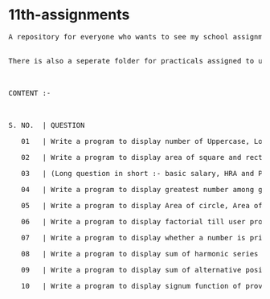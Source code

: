 # 11th-assignments
<pre>A repository for everyone who wants to see my school assignments (which I do think should be shared) of class 11.
<br/><br/>There is also a seperate folder for practicals assigned to us.
<br/><br/>
CONTENT :-
<br/><br/>
S. NO.  | QUESTION <br/>
   01   | Write a program to display number of Uppercase, Lowercase, Alphabets & Digits in a string. <br/>
   02   | Write a program to display area of square and rectangle if user's choice is 1  otherwise if choice is 2 display parameter of both.<br/>
   03   | (Long question in short :- basic salary, HRA and P.F. one.)<br/>
   04   | Write a program to display greatest number among given three.<br/>
   05   | Write a program to display Area of circle, Area of rectangle, Circumference of circle and area of square according to user's choice.<br/>
   06   | Write a program to display factorial till user provided natural number.<br/>
   07   | Write a program to display whether a number is prime or not, if it is not prime then display it's divisors.<br/>
   08   | Write a program to display sum of harmonic series till n'th term.<br/>
   09   | Write a program to display sum of alternative positive and negative harmonic series till n'th term.<br/>
   10   | Write a program to display signum function of provided number.<br/>
   
<pre/>
